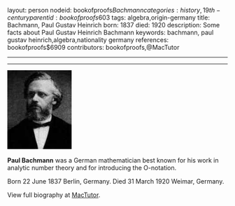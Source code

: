 layout: person
nodeid: bookofproofs$Bachmann
categories: history,19th-century
parentid: bookofproofs$603
tags: algebra,origin-germany
title: Bachmann, Paul Gustav Heinrich
born: 1837
died: 1920
description: Some facts about Paul Gustav Heinrich Bachmann
keywords: bachmann, paul gustav heinrich,algebra,nationality germany
references: bookofproofs$6909
contributors: bookofproofs,@MacTutor

---


---

![Bachmann.jpg](https://github.com/bookofproofs/bookofproofs.github.io/blob/main/_sources/_assets/images/portraits/Bachmann.jpg?raw=true)

**Paul Bachmann** was a German mathematician best known for his work in analytic number theory and for introducing the O-notation.

Born 22 June 1837 Berlin, Germany. Died 31 March 1920 Weimar, Germany.


View full biography at [MacTutor](https://mathshistory.st-andrews.ac.uk/Biographies/Bachmann/).